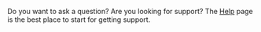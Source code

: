Do you want to ask a question? Are you looking for support? The [Help](https://neo-one.io/help.html) page is the best place to start for getting support.
